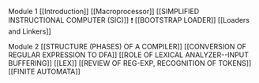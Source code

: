Module 1
[[Introduction]]
[[Macroprocessor]]
[[SIMPLIFIED INSTRUCTIONAL COMPUTER (SIC)]] ❗
[[BOOTSTRAP LOADER]]
[[Loaders and Linkers]]

Module 2
[[STRUCTURE (PHASES) OF A COMPILER]]
[[CONVERSION OF REGULAR EXPRESSION TO DFA]]
[[ROLE OF LEXICAL ANALYZER--INPUT BUFFERING]]
[[LEX]]
[[REVIEW OF REG-EXP, RECOGNITION OF TOKENS]]
[[FINITE AUTOMATA]]
